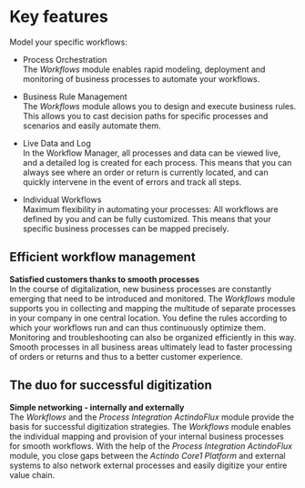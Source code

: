 # Key features

Model your specific workflows:

- Process Orchestration      
  The *Workflows* module enables rapid modeling, deployment and monitoring of business processes to automate your workflows.

- Business Rule Management      
  The *Workflows* module allows you to design and execute business rules. This allows you to cast decision paths for specific processes and scenarios and easily automate them.

- Live Data and Log     
  In the Workflow Manager, all processes and data can be viewed live, and a detailed log is created for each process. This means that you can always see where an order or return is currently located, and can quickly intervene in the event of errors and track all steps.

- Individual Workflows     
  Maximum flexibility in automating your processes: All workflows are defined by you and can be fully customized. This means that your specific business processes can be mapped precisely.


## Efficient workflow management

**Satisfied customers thanks to smooth processes**    
In the course of digitalization, new business processes are constantly emerging that need to be introduced and monitored. The *Workflows* module supports you in collecting and mapping the multitude of separate processes in your company in one central location. You define the rules according to which your workflows run and can thus continuously optimize them. Monitoring and troubleshooting can also be organized efficiently in this way. Smooth processes in all business areas ultimately lead to faster processing of orders or returns and thus to a better customer experience.


## The duo for successful digitization

**Simple networking - internally and externally**      
The *Workflows* and the *Process Integration ActindoFlux* module provide the basis for successful digitization strategies. The *Workflows* module enables the individual mapping and provision of your internal business processes for smooth workflows. With the help of the *Process Integration ActindoFlux* module, you close gaps between the *Actindo Core1 Platform* and external systems to also network external processes and easily digitize your entire value chain.
